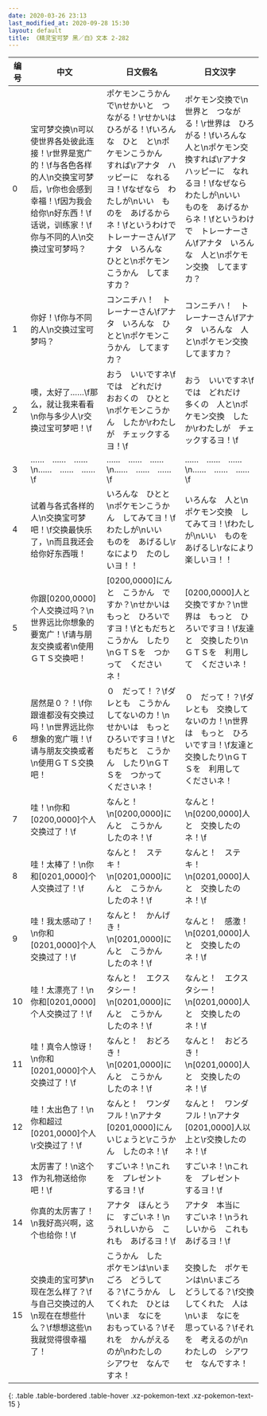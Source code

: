 ```yaml
---
date: 2020-03-26 23:13
last_modified_at: 2020-09-28 15:30
layout: default
title: 《精灵宝可梦 黑／白》文本 2-282
---
```

| 编号 | 中文 | 日文假名 | 日文汉字 |
| ---- | ---- | ---- | --- |
| 0 | 宝可梦交换\n可以使世界各处彼此连接！\r世界是宽广的！\f与各色各样的人\n交换宝可梦后，\r你也会感到幸福！\f因为我会给你\n好东西！\f话说，训练家！\f你与不同的人\n交换过宝可梦吗？ | ポケモンこうかん　で\nせかいと　つながる！\rせかいは　ひろがる！\fいろんな　ひと　と\nポケモンこうかん　すれば\rアナタ　ハッピーに　なれるヨ！\fなぜなら　わたしが\nいい　ものを　あげるからネ！\fというわけで　トレーナーさん\fアナタ　いろんな　ひとと\nポケモンこうかん　してますカ？ | ポケモン交換で\n世界と　つながる！\r世界は　ひろがる！\fいろんな　人と\nポケモン交換すれば\rアナタ　ハッピーに　なれるヨ！\fなぜなら　わたしが\nいい　ものを　あげるからネ！\fというわけで　トレーナーさん\fアナタ　いろんな　人と\nポケモン交換　してますカ？ |
| 1 | 你好！\f你与不同的人\n交换过宝可梦吗？ | コンニチハ！　トレーナーさん\fアナタ　いろんな　ひとと\nポケモンこうかん　してますカ？ | コンニチハ！　トレーナーさん\fアナタ　いろんな　人と\nポケモン交換　してますカ？ |
| 2 | 噢，太好了……\f那么，就让我来看看\n你与多少人\r交换过宝可梦吧！\f | おう　いいですネ\fでは　どれだけ　おおくの　ひとと\nポケモンこうかん　したか\rわたしが　チェックするヨ！\f | おう　いいですネ\fでは　どれだけ　多くの　人と\nポケモン交換　したか\rわたしが　チェックするヨ！\f |
| 3 | ……　……　……\n……　……　……\f | ……　……　……\n……　……　……\f | ……　……　……\n……　……　……\f |
| 4 | 试着与各式各样的人\n交换宝可梦吧！\f交换最快乐了，\n而且我还会给你好东西哦！ | いろんな　ひとと\nポケモンこうかん　してみてヨ！\fわたしが\nいい　ものを　あげるし\rなにより　たのしいヨ！！ | いろんな　人と\nポケモン交換　してみてヨ！\fわたしが\nいい　ものを　あげるし\rなにより　楽しいヨ！！ |
| 5 | 你跟[0200,0000]个人交换过吗？\n世界远比你想象的要宽广！\f请与朋友交换或者\n使用ＧＴＳ交换吧！ | [0200,0000]にんと　こうかん　ですか？\nせかいは　もっと　ひろいですヨ！\fともだちと　こうかん　したり\nＧＴＳを　つかって　くださいネ！ | [0200,0000]人と　交換ですか？\n世界は　もっと　ひろいですヨ！\f友達と　交換したり\nＧＴＳを　利用して　くださいネ！ |
| 6 | 居然是０？！\f你跟谁都没有交换过吗！\n世界远比你想象的宽广哦！\f请与朋友交换或者\n使用ＧＴＳ交换吧！ | ０　だって！？\fダレとも　こうかん　してないのカ！\nせかいは　もっと　ひろいですヨ！\fともだちと　こうかん　したり\nＧＴＳを　つかって　くださいネ！ | ０　だって！？\fダレとも　交換してないのカ！\n世界は　もっと　ひろいですヨ！\f友達と　交換したり\nＧＴＳを　利用して　くださいネ！ |
| 7 | 哇！\n你和[0200,0000]个人交换过了！\f | なんと！\n[0200,0000]にんと　こうかん　したのネ！\f | なんと！\n[0200,0000]人と　交換したのネ！\f |
| 8 | 哇！太棒了！\n你和[0201,0000]个人交换过了！\f | なんと！　ステキ！\n[0201,0000]にんと　こうかん　したのネ！\f | なんと！　ステキ！\n[0201,0000]人と　交換したのネ！\f |
| 9 | 哇！我太感动了！\n你和[0201,0000]个人交换过了！\f | なんと！　かんげき！\n[0201,0000]にんと　こうかん　したのネ！\f | なんと！　感激！\n[0201,0000]人と　交換したのネ！\f |
| 10 | 哇！太漂亮了！\n你和[0201,0000]个人交换过了！\f | なんと！　エクスタシー！\n[0201,0000]にんと　こうかん　したのネ！\f | なんと！　エクスタシー！\n[0201,0000]人と　交換したのネ！\f |
| 11 | 哇！真令人惊讶！\n你和[0201,0000]个人交换过了！\f | なんと！　おどろき！\n[0201,0000]にんと　こうかん　したのネ！\f | なんと！　おどろき！\n[0201,0000]人と　交換したのネ！\f |
| 12 | 哇！太出色了！\n你和超过[0201,0000]个人\r交换过了！\f | なんと！　ワンダフル！\nアナタ　[0201,0000]にん　いじょうと\rこうかん　したのネ！\f | なんと！　ワンダフル！\nアナタ　[0201,0000]人以上と\r交換したのネ！\f |
| 13 | 太厉害了！\n这个作为礼物送给你吧！\f | すごいネ！\nこれを　プレゼント　するヨ！\f | すごいネ！\nこれを　プレゼント　するヨ！\f |
| 14 | 你真的太厉害了！\n我好高兴啊，这个也给你！\f | アナタ　ほんとうに　すごいネ！\nうれしいから　これも　あげるヨ！\f | アナタ　本当に　すごいネ！\nうれしいから　これも　あげるヨ！\f |
| 15 | 交换走的宝可梦\n现在怎么样了？\f与自己交换过的人\n现在在想些什么？\f想想这些\n我就觉得很幸福了！ | こうかん　した　ポケモンは\nいまごろ　どうしてる？\fこうかん　してくれた　ひとは\nいま　なにを　おもっている？\fそれを　かんがえるのが\nわたしの　シアワセ　なんですネ！ | 交換した　ポケモンは\nいまごろ　どうしてる？\f交換してくれた　人は\nいま　なにを　思っている？\fそれを　考えるのが\nわたしの　シアワセ　なんですネ！ |
{: .table .table-bordered .table-hover .xz-pokemon-text .xz-pokemon-text-15 }